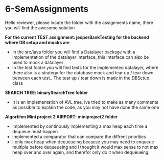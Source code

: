 # 6-SemAssignments
Hello reviewer, please locate the folder with the assignments name, there you will find the awesome solution.

**For the current TEST assignment: jesperBankTesting for the backend where DB setup and mocks are**
 
- In the src/java folder you will find a Datalayer package with a implementation of the datalayer interface, this interface can also be used to mock a datalayer
- in the test folder you will find tests for the implemented datalayer, where there also is a strategy for the database mock and tear up / tear down between each test.. The tear up / tear down is made in the DBSetup class


**SEARCH TREE: binarySearchTree folder**
- It is an implementation of AVL tree, ive tried to make as many comments as possible to explain the code, as you may not have done the same one

**Algortihm Mini project 2 AIRPORT: miniproject2 folder**
- Implemented by continously implementing a max heap each time a dequeue must happen
- implemented a comparator that can compare the diffrent priorities
- i only max heap when dequeueing because you may need to enqueue multiple before dequeueing and i thought it would max sense to not max heap over and over again, and therefor only do it when dequeueing
